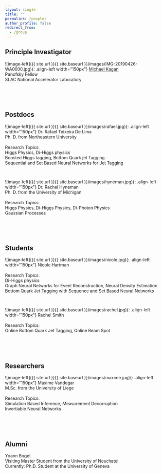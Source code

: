 ```yaml
---
layout: single
title: ""
permalink: /people/
author_profile: false
redirect_from:
  - /group
---
```





## Principle Investigator


![image-left]({{ site.url }}{{ site.baseurl }}/images/IMG-20190426-WA0000.jpg){: .align-left width="150px"} [Michael Kagan](/kagan/)  <br /> Panofsky Fellow  <br /> SLAC National Accelerator Laboratory  


<br />
<br />
<br />


## Postdocs

![image-left]({{ site.url }}{{ site.baseurl }}/images/rafael.jpg){: .align-left width="150px"} Dr. Rafael Teixeira De Lima  <br /> Ph. D.  from Northeastern University <br /> <br /> Research Topics: <br /> Higgs Physics, Di-Higgs physics <br /> Boosted Higgs tagging, Bottom Quark jet Tagging <br /> Sequential and Set Based Neural Networks for Jet Tagging  

<br />

![image-left]({{ site.url }}{{ site.baseurl }}/images/hyneman.jpg){: .align-left width="150px"} Dr. Rachel Hyneman  <br /> Ph. D.  from the University of Michigan <br /> <br /> Research Topics: <br /> Higgs Physics, Di-Higgs Physics, Di-Photon Physics  <br /> Gaussian Processes  

<br />
<br />
<br />


## Students

![image-left]({{ site.url }}{{ site.baseurl }}/images/nicole.jpg){: .align-left width="150px"} Nicole Hartman  <br /> <br /> Research Topics: <br /> Di-Higgs physics <br /> Graph Neural Networks for Event Reconstruction, Neural Density Estimation <br /> Bottom Quark Jet Tagging with Sequence and Set Based Neural Networks  

<br />

![image-left]({{ site.url }}{{ site.baseurl }}/images/rachel.jpg){: .align-left width="150px"} Rachel Smith  <br /> <br /> Research Topics: <br /> Online  Bottom Quark Jet Tagging, Online Beam Spot  

<br />
<br />
<br />

## Researchers

![image-left]({{ site.url }}{{ site.baseurl }}/images/maxime.jpg){: .align-left width="150px"} Maxime Vandegar  <br /> M.Sc. from the University of Liege<br /> <br /> Research Topics: <br />  Simulation Based Inference, Measurement Decorruption <br /> Invertiable Neural Networks

<br />
<br />
<br />

## Alumni

Yoann Boget <br />
Visiting Master Student from the University of Neuchatel <br />
Currently: Ph.D. Student at the University of Geneva <br />

